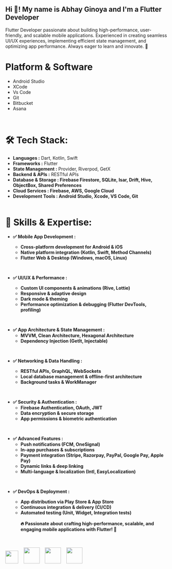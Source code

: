## Hi 👋! My name is Abhay Ginoya and I'm a Flutter Developer


Flutter Developer passionate about building high-performance, user-friendly, and scalable mobile applications. Experienced in creating seamless UI/UX experiences, implementing efficient state management, and optimizing app performance. Always eager to learn and innovate. 🚀

 # Platform & Software
   * Android Studio</br>
   * XCode</br>
   * Vs Code</br>
   * Git</br>
   * Bitbucket</br>
   * Asana</br>

&nbsp;
&nbsp;
# 🛠 Tech Stack:
  * <b>Languages :</b> Dart, Kotlin, Swift </br>
  * <b>Frameworks :</b> Flutter</br>
  * <b>State Management :</b> Provider, Riverpod, GetX </br>
  * <b>Backend & APIs :</b> RESTful APIs</br>
  * <b>Database & Storage :<b> Firebase Firestore, SQLite, Isar, Drift, Hive, ObjectBox, Shared Preferences</br>
  * <b>Cloud Services :</b> Firebase, AWS, Google Cloud</br>
  * <b>Development Tools :<b> Android Studio, Xcode, VS Code, Git </br>
&nbsp;
&nbsp;
# 🚀 Skills & Expertise:
  * <b>✅ Mobile App Development :<b>
      * Cross-platform development for Android & iOS
      * Native platform integration (Kotlin, Swift, Method Channels)  
      * Flutter Web & Desktop (Windows, macOS, Linux)

&nbsp;
&nbsp;

  * <b>✅ UI/UX & Performance :<b>
      * Custom UI components & animations (Rive, Lottie)
      * Responsive & adaptive design
      * Dark mode & theming
      * Performance optimization & debugging (Flutter DevTools, profiling)
  
&nbsp;
&nbsp;

  * <b>✅ App Architecture & State Management :</b>
      * MVVM, Clean Architecture, Hexagonal Architecture
      * Dependency Injection (GetIt, Injectable)

&nbsp;
&nbsp;
  
  * <b>✅ Networking & Data Handling :<b>
      * RESTful APIs, GraphQL, WebSockets
      * Local database management & offline-first architecture
      * Background tasks & WorkManager
  
  &nbsp;
  &nbsp;
  
  * <b>✅ Security & Authentication :</b>
      * Firebase Authentication, OAuth, JWT
      * Data encryption & secure storage
      * App permissions & biometric authentication
   
  &nbsp;
  &nbsp;

  * <b>✅ Advanced Features :</b>
      * Push notifications (FCM, OneSignal)
      * In-app purchases & subscriptions
      * Payment integration (Stripe, Razorpay, PayPal, Google Pay, Apple Pay)
      * Dynamic links & deep linking
      * Multi-language & localization (Intl, EasyLocalization)
   
  &nbsp;
  &nbsp;
  
  * <b>✅ DevOps & Deployment :<b>
      * App distribution via Play Store & App Store
      * Continuous integration & delivery (CI/CD)
      * Automated testing (Unit, Widget, Integration tests)
&nbsp;
&nbsp;
</br></br>
🔥 Passionate about crafting high-performance, scalable, and engaging mobile applications with Flutter! 🚀 </br></br>
&nbsp;
&nbsp;
<img src ="https://github.com/user-attachments/assets/474dbf05-91eb-4625-ae60-cf91d45b138f" width="40">
&nbsp;
&nbsp;
<img src ="https://github.com/user-attachments/assets/a55b996d-d22b-4b2a-b4c5-faf76ce38a36" width = "50">
&nbsp;
&nbsp;
<img src ="https://github.com/user-attachments/assets/bbd3cd27-1705-41c6-b1a0-ec35c604809b" width = "50">
&nbsp;
&nbsp;
<img src ="https://github.com/user-attachments/assets/9b9d5e6d-cb87-43a4-94e8-1d951798221b" width = "50">
